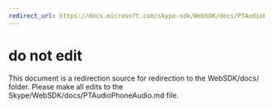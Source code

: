 ```yaml
---
redirect_url: https://docs.microsoft.com/skype-sdk/WebSDK/docs/PTAudioPhoneAudio
---
```

# do not edit
This document is a redirection source for redirection to the WebSDK/docs/ folder. Please make all edits to the Skype/WebSDK/docs/PTAudioPhoneAudio.md file.

